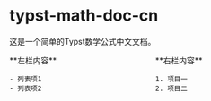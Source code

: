 # typst-math-doc-cn
这是一个简单的Typst数学公式中文文档。


<div style="display: flex; gap: 16px;">
  <div style="flex: 1;">
    **左栏内容**

    - 列表项1
    - 列表项2
  </div>
  <div style="flex: 1;">
    **右栏内容**

    1. 项目一
    2. 项目二
  </div>
</div>